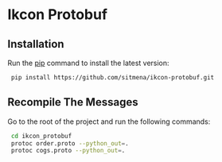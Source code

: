 # Ikcon Protobuf

## Installation

Run the [pip](https://pip.pypa.io/en/stable/) command to install the latest version:
```bash
 pip install https://github.com/sitmena/ikcon-protobuf.git
```

## Recompile The Messages

Go to the root of the project and run the following commands:

```bash
 cd ikcon_protobuf
 protoc order.proto --python_out=.
 protoc cogs.proto --python_out=.
```

